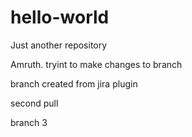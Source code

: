# hello-world
Just another repository

Amruth. tryint to make changes to branch

branch created from jira plugin

second pull

branch 3
